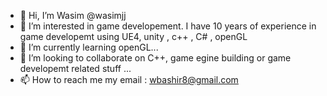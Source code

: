 - 👋 Hi, I’m Wasim  @wasimjj 
- 👀 I’m interested in game developement. I have 10 years of experience in game developemt using UE4, unity , c++ , C# , openGL
- 🌱 I’m currently learning openGL...
- 💞️ I’m looking to collaborate on C++, game egine building or game developemt related stuff ...
- 📫 How to reach me my email : wbashir8@gmail.com

<!---
wasimjj/wasimjj is a ✨ special ✨ repository because its `README.md` (this file) appears on your GitHub profile.
You can click the Preview link to take a look at your changes.
--->
